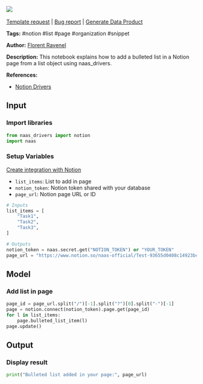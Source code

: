 <a href="https://app.naas.ai/user-redirect/naas/downloader?url=https://raw.githubusercontent.com/jupyter-naas/awesome-notebooks/master/Notion/Notion_Add_bulleted_list_in_page.ipynb" target="_parent"><img src="https://naasai-public.s3.eu-west-3.amazonaws.com/open_in_naas.svg"/></a><br><br><a href="https://github.com/jupyter-naas/awesome-notebooks/issues/new?assignees=&labels=&template=template-request.md&title=Tool+-+Action+of+the+notebook+">Template request</a> | <a href="https://github.com/jupyter-naas/awesome-notebooks/issues/new?assignees=&labels=bug&template=bug_report.md&title=Notion+-+Add+bulleted+list+in+page:+Error+short+description">Bug report</a> | <a href="https://app.naas.ai/user-redirect/naas/downloader?url=https://raw.githubusercontent.com/jupyter-naas/awesome-notebooks/master/Naas/Naas_Start_data_product.ipynb" target="_parent">Generate Data Product</a>

**Tags:** #notion #list #page #organization #snippet

**Author:** [Florent Ravenel](https://www.linkedin.com/in/florent-ravenel/)

**Description:** This notebook explains how to add a bulleted list in a Notion page from a list object using naas_drivers.

**References:**
- [Notion Drivers](https://github.com/jupyter-naas/drivers/blob/main/naas_drivers/tools/notion.py)

## Input

### Import libraries


```python
from naas_drivers import notion
import naas
```

### Setup Variables
[Create integration with Notion](https://developers.notion.com/docs/create-a-notion-integration)
- `list_items`: List to add in page
- `notion_token`: Notion token shared with your database
- `page_url`: Notion page URL or ID


```python
# Inputs
list_items = [
    "Task1",
    "Task2",
    "Task3",
]

# Outputs
notion_token = naas.secret.get("NOTION_TOKEN") or "YOUR_TOKEN"
page_url = "https://www.notion.so/naas-official/Test-93655d0408c14923bcd305dd4599cda9?pvs=4"
```

## Model

### Add list in page


```python
page_id = page_url.split("/")[-1].split("?")[0].split("-")[-1]
page = notion.connect(notion_token).page.get(page_id)
for l in list_items: 
    page.bulleted_list_item(l)
page.update()
```

## Output

### Display result


```python
print("Bulleted list added in your page:", page_url)
```
